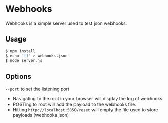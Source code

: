 # Webhooks
Webhooks is a simple server used to test json webhooks. 

## Usage
```bash
$ npm install
$ echo '[]' > webhooks.json
$ node server.js
```

## Options
`--port` to set the listening port

* Navigating to the root in your browser will display the log of webhooks.
* POSTing to root will add the payload to the webhooks file.
* Hitting `http://localhost:5050/reset` will empty the file used to store payloads (webhooks.json)
